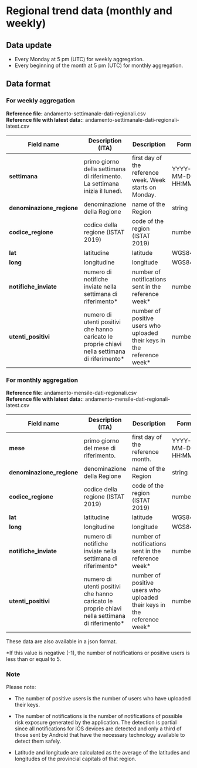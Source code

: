 # Regional trend data (monthly and weekly)

## Data update
- Every Monday at 5 pm (UTC) for weekly aggregation.
- Every beginning of the month at 5 pm (UTC) for monthly aggregation.

## Data format
### For weekly aggregation
**Reference file:** andamento-settimanale-dati-regionali.csv<br>
**Reference file with latest data:**: andamento-settimanale-dati-regionali-latest.csv<br>

| Field name                  | Description (ITA)                       | Description                            | Format                       | Example             |
|-----------------------------|-----------------------------------|----------------------------------------|-------------------------------|---------------------|
| **settimana**                        | primo giorno della settimana di riferimento. La settimana inizia il lunedì.            | first day of the reference week. Week starts on Monday.                   | YYYY-MM-DD HH:MM:SS | 2020-06-01 00:00:00 |
| **denominazione_regione**                       | denominazione della Regione | name of the Region           |  string     |         Abruzzo         |
| **codice_regione**              | codice della regione (ISTAT 2019) | code of the region (ISTAT 2019)                        | number      | 13            |
| **lat**       | latitudine       | latitude                     | WGS84             | 42.4564388275            |
| **long**                         | longitudine    | longitude         | WGS84                         | 13.871007974999998          |
| **notifiche_inviate**  | numero di notifiche inviate nella settimana di riferimento*    | number of notifications sent in the reference week*     | number                         | 3         |
| **utenti_positivi**      | numero di utenti positivi che hanno caricato le proprie chiavi nella settimana di riferimento*   | number of positive users who uploaded their keys in the reference week*   | number                        | 3                   |

### For monthly aggregation
**Reference file:** andamento-mensile-dati-regionali.csv<br>
**Reference file with latest data:**: andamento-mensile-dati-regionali-latest.csv<br>

| Field name                  | Description (ITA)                       | Description                            | Format                       | Example             |
|-----------------------------|-----------------------------------|----------------------------------------|-------------------------------|---------------------|
| **mese**                        | primo giorno del mese di riferimento.           | first day of the reference month.                    | YYYY-MM-DD HH:MM:SS | 2020-06-01 00:00:00 |
| **denominazione_regione**                       | denominazione della Regione | name of the Region           |  string     |         Abruzzo         |
| **codice_regione**              | codice della regione (ISTAT 2019) | code of the region (ISTAT 2019)                        | number      | 13            |
| **lat**       | latitudine       | latitude                     | WGS84             | 42.4564388275            |
| **long**                         | longitudine    | longitude         | WGS84                         | 13.871007974999998          |
| **notifiche_inviate**  | numero di notifiche inviate nella settimana di riferimento*    | number of notifications sent in the reference week*     | number                         | 3         |
| **utenti_positivi**      | numero di utenti positivi che hanno caricato le proprie chiavi nella settimana di riferimento*   | number of positive users who uploaded their keys in the reference week*   | number                        | 3                   |


These data are also available in a json format.
<br>

\*If this value is negative (-1), the number of notifications or positive users is less than or equal to 5.

### Note
Please note:
* The number of positive users is the number of users who have uploaded their keys.

* The number of notifications is the number of notifications of possible risk exposure generated by the application. The detection is partial since all notifications for iOS devices are detected and only a third of those sent by Android that have the necessary technology available to detect them safely.

* Latitude and longitude are calculated as the average of the latitudes and longitudes of the provincial capitals of that region.
